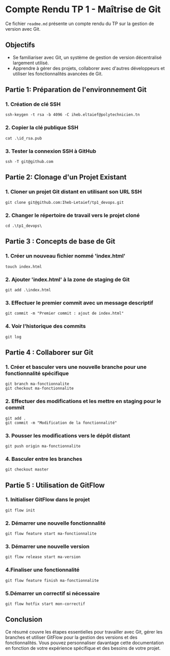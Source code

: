 # Compte Rendu TP 1 - Maîtrise de Git

Ce fichier `readme.md` présente un compte rendu du TP sur la gestion de version avec Git.

## Objectifs
- Se familiariser avec Git, un système de gestion de version décentralisé largement utilisé.
- Apprendre à gérer des projets, collaborer avec d'autres développeurs et utiliser les fonctionnalités avancées de Git.

## Partie 1: Préparation de l'environnement Git
  ### 1. Création de clé SSH
  ```shell
  ssh-keygen -t rsa -b 4096 -C iheb.eltaief@polytechnicien.tn
  ```

  ### 2. Copier la clé publique SSH
  ```shell
  cat .\id_rsa.pub
  ```

  ### 3. Tester la connexion SSH à GitHub
  ```shell
  ssh -T git@github.com
  ```
  
## Partie 2: Clonage d'un Projet Existant
  ### 1. Cloner un projet Git distant en utilisant son URL SSH
  ```shell
  git clone git@github.com:Iheb-Letaief/tp1_devops.git
  ```
  
  ### 2. Changer le répertoire de travail vers le projet cloné
  ```shell
  cd .\tp1_devops\
  ```

## Partie 3 : Concepts de base de Git
  ### 1. Créer un nouveau fichier nommé 'index.html'
  ```shell
  touch index.html
  ```
  
  ### 2. Ajouter 'index.html' à la zone de staging de Git
  ```shell
  git add .\index.html
  ```
  
  ### 3. Effectuer le premier commit avec un message descriptif
  ```shell
  git commit -m "Premier commit : ajout de index.html"
  ```
  
  ### 4. Voir l'historique des commits
  ```shell
  git log
  ```

## Partie 4 : Collaborer sur Git
  ### 1. Créer et basculer vers une nouvelle branche pour une fonctionnalité spécifique
  ```shell
  git branch ma-fonctionnalite
  git checkout ma-fonctionnalite
  ```
  
  ### 2. Effectuer des modifications et les mettre en staging pour le commit
  ```shell
  git add .
  git commit -m "Modification de la fonctionnalité"
  ```
  
  ### 3. Pousser les modifications vers le dépôt distant
  ```shell
  git push origin ma-fonctionnalite
  ```
  
  ### 4. Basculer entre les branches 
  ```shell
  git checkout master
  ```
  
## Partie 5 : Utilisation de GitFlow
  ### 1. Initialiser GitFlow dans le projet
  ```shell
  git flow init
  ```
  
  ### 2. Démarrer une nouvelle fonctionnalité
  ```shell
  git flow feature start ma-fonctionnalite
  ```
  
  ### 3. Démarrer une nouvelle version
  ```shell
  git flow release start ma-version
  ```
  
  ### 4.Finaliser une fonctionnalité
  ```shell
  git flow feature finish ma-fonctionnalite
  ```
  
  ### 5.Démarrer un correctif si nécessaire
  ```shell
  git flow hotfix start mon-correctif
  ```


## Conclusion
Ce résumé couvre les étapes essentielles pour travailler avec Git, gérer les branches et utiliser GitFlow pour la gestion des versions et des fonctionnalités. Vous pouvez personnaliser davantage cette documentation en fonction de votre expérience spécifique et des besoins de votre projet.









